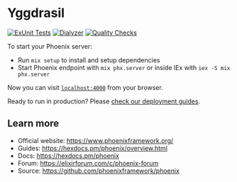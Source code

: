 # Yggdrasil

[![ExUnit Tests](https://github.com/wood-archer/yggdrasil/actions/workflows/elixir-build-and-test.yml/badge.svg)](https://github.com/wood-archer/side-quiver/actions/workflows/elixir-build-and-test.yml)
[![Dialyzer](https://github.com/wood-archer/yggdrasil/actions/workflows/elixir-dialyzer.yml/badge.svg)](https://github.com/wood-archer/side-quiver/actions/workflows/elixir-dialyzer.yml)
[![Quality Checks](https://github.com/wood-archer/yggdrasil/actions/workflows/elixir-quality-checks.yml/badge.svg)](https://github.com/wood-archer/side-quiver/actions/workflows/elixir-quality-checks.yml)

To start your Phoenix server:

  * Run `mix setup` to install and setup dependencies
  * Start Phoenix endpoint with `mix phx.server` or inside IEx with `iex -S mix phx.server`

Now you can visit [`localhost:4000`](http://localhost:4000) from your browser.

Ready to run in production? Please [check our deployment guides](https://hexdocs.pm/phoenix/deployment.html).

## Learn more

  * Official website: https://www.phoenixframework.org/
  * Guides: https://hexdocs.pm/phoenix/overview.html
  * Docs: https://hexdocs.pm/phoenix
  * Forum: https://elixirforum.com/c/phoenix-forum
  * Source: https://github.com/phoenixframework/phoenix
